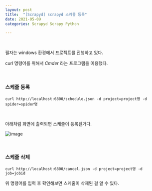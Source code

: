 ```yaml
---
layout: post
title:  "[Scrapyd] scrapyd 스케줄 등록"
date: 2021-05-09
categories: Scrapyd Scrapy Python

---
```


<br>

필자는 windows 환경에서 프로젝트를 진행하고 있다.

 curl 명령어를 위해서 *Cmder* 라는 프로그램을 이용했다.

<br>

<h3>스케줄 등록</h3>

```
curl http://localhost:6800/schedule.json -d project=project명 -d spider=spider명
```

<br>

아래처럼 화면에 출력되면 스케줄이 등록된거다.

![image](https://user-images.githubusercontent.com/42509019/117577195-bc890480-b123-11eb-9950-bb62f69ba165.png)

<br>

<h3>스케줄 삭제</h3>

```
curl http://localhost:6800/cancel.json -d project=project명 -d job=jobid
```



위 명령어를 입력 후 확인해보면 스케줄이 삭제된 걸 알 수 있다.

<br>